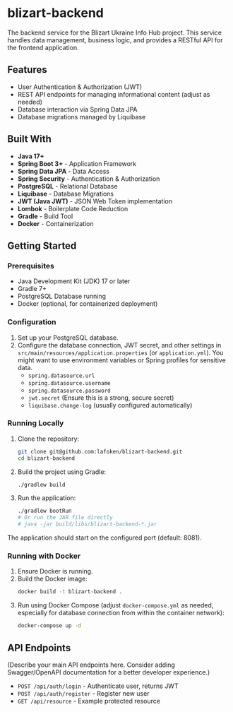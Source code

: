 # blizart-backend

The backend service for the Blizart Ukraine Info Hub project. This service handles data management, business logic, and provides a RESTful API for the frontend application.

## Features

* User Authentication & Authorization (JWT)
* REST API endpoints for managing informational content (adjust as needed)
* Database interaction via Spring Data JPA
* Database migrations managed by Liquibase

## Built With

* **Java 17+**
* **Spring Boot 3+** - Application Framework
* **Spring Data JPA** - Data Access
* **Spring Security** - Authentication & Authorization
* **PostgreSQL** - Relational Database
* **Liquibase** - Database Migrations
* **JWT (Java JWT)** - JSON Web Token implementation
* **Lombok** - Boilerplate Code Reduction
* **Gradle** - Build Tool
* **Docker** - Containerization

## Getting Started

### Prerequisites

* Java Development Kit (JDK) 17 or later
* Gradle 7+
* PostgreSQL Database running
* Docker (optional, for containerized deployment)

### Configuration

1.  Set up your PostgreSQL database.
2.  Configure the database connection, JWT secret, and other settings in `src/main/resources/application.properties` (or `application.yml`). You might want to use environment variables or Spring profiles for sensitive data.
    * `spring.datasource.url`
    * `spring.datasource.username`
    * `spring.datasource.password`
    * `jwt.secret` (Ensure this is a strong, secure secret)
    * `liquibase.change-log` (usually configured automatically)

### Running Locally

1.  Clone the repository:
    ```bash
    git clone git@github.com:lafoken/blizart-backend.git
    cd blizart-backend
    ```
2.  Build the project using Gradle:
    ```bash
    ./gradlew build
    ```
3.  Run the application:
    ```bash
    ./gradlew bootRun
    # Or run the JAR file directly
    # java -jar build/libs/blizart-backend-*.jar
    ```
The application should start on the configured port (default: 8081).

### Running with Docker

1.  Ensure Docker is running.
2.  Build the Docker image:
    ```bash
    docker build -t blizart-backend .
    ```
3.  Run using Docker Compose (adjust `docker-compose.yml` as needed, especially for database connection from within the container network):
    ```bash
    docker-compose up -d
    ```

## API Endpoints

(Describe your main API endpoints here. Consider adding Swagger/OpenAPI documentation for a better developer experience.)

* `POST /api/auth/login` - Authenticate user, returns JWT
* `POST /api/auth/register` - Register new user
* `GET /api/resource` - Example protected resource
